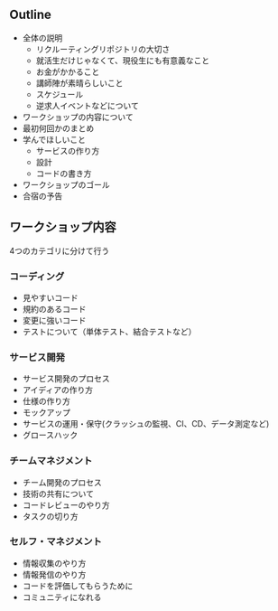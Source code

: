 ## Outline

- 全体の説明
  - リクルーティングリポジトリの大切さ
  - 就活生だけじゃなくて、現役生にも有意義なこと
  - お金がかかること
  - 講師陣が素晴らしいこと
  - スケジュール
  - 逆求人イベントなどについて
- ワークショップの内容について
- 最初何回かのまとめ
- 学んでほしいこと
  - サービスの作り方
  - 設計
  - コードの書き方
- ワークショップのゴール
- 合宿の予告

## ワークショップ内容
4つのカテゴリに分けて行う

### コーディング

- 見やすいコード
- 規約のあるコード
- 変更に強いコード
- テストについて（単体テスト、結合テストなど）

### サービス開発

- サービス開発のプロセス
- アイディアの作り方
- 仕様の作り方
- モックアップ
- サービスの運用・保守(クラッシュの監視、CI、CD、データ測定など)
- グロースハック

### チームマネジメント

- チーム開発のプロセス
- 技術の共有について
- コードレビューのやり方
- タスクの切り方

### セルフ・マネジメント

- 情報収集のやり方
- 情報発信のやり方
- コードを評価してもらうために
- コミュニティになれる
